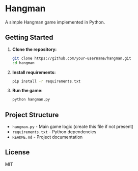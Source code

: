 # Hangman

A simple Hangman game implemented in Python.

## Getting Started

1. **Clone the repository:**
   ```bash
   git clone https://github.com/your-username/hangman.git
   cd hangman
   ```

2. **Install requirements:**
   ```bash
   pip install -r requirements.txt
   ```

3. **Run the game:**
   ```bash
   python hangman.py
   ```

## Project Structure
- `hangman.py` - Main game logic (create this file if not present)
- `requirements.txt` - Python dependencies
- `README.md` - Project documentation

## License
MIT 
